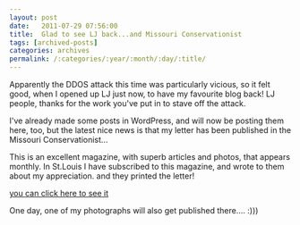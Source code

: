 ```yaml
---
layout: post
date:	2011-07-29 07:56:00
title:  Glad to see LJ back...and Missouri Conservationist
tags: [archived-posts]
categories: archives
permalink: /:categories/:year/:month/:day/:title/
---
```

Apparently the DDOS attack this time was particularly vicious, so it felt good, when I opened up LJ just now, to have my favourite blog back! LJ people, thanks for the work you've put in to stave off the attack.

I've already made some posts in WordPress, and will now be posting them here, too, but the latest nice news is that my letter has been published in the Missouri Conservationist... 


This is an excellent magazine, with superb articles and photos, that appears monthly. In St.Louis I have subscribed to this magazine, and wrote to them about my appreciation. and they printed the letter!

<a href="http://mdc.mo.gov/conmag/2011/08/letters"> you can click here to see it </a>

One day, one of my photographs will also get published there.... :)))
